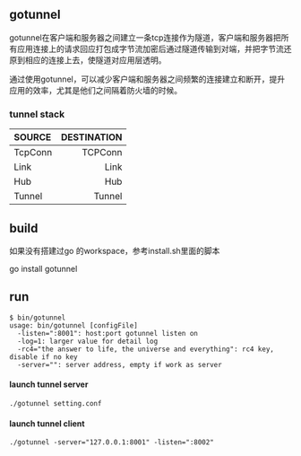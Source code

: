 ## gotunnel
gotunnel在客户端和服务器之间建立一条tcp连接作为隧道，客户端和服务器把所有应用连接上的请求回应打包成字节流加密后通过隧道传输到对端，并把字节流还原到相应的连接上去，使隧道对应用层透明。

通过使用gotunnel，可以减少客户端和服务器之间频繁的连接建立和断开，提升应用的效率，尤其是他们之间隔着防火墙的时候。

### tunnel stack

SOURCE   | DESTINATION
:--------|------------:
TcpConn  | TCPConn
Link     | Link
Hub      | Hub
Tunnel   | Tunnel

## build
如果没有搭建过go 的workspace，参考install.sh里面的脚本

go install gotunnel

## run
```
$ bin/gotunnel
usage: bin/gotunnel [configFile]
  -listen=":8001": host:port gotunnel listen on
  -log=1: larger value for detail log
  -rc4="the answer to life, the universe and everything": rc4 key, disable if no key
  -server="": server address, empty if work as server
```

#### launch tunnel server

```
./gotunnel setting.conf
```

#### launch tunnel client
```
./gotunnel -server="127.0.0.1:8001" -listen=":8002"
```

